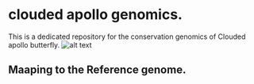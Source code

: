 # clouded apollo genomics. 
This is a dedicated repository for the conservation genomics of Clouded apollo butterfly. 
![alt text](https://upload.wikimedia.org/wikipedia/commons/f/fa/Parnassius_mnemosyne3.JPG "Logo Title Text 1")
## Maaping to the Reference genome. 

